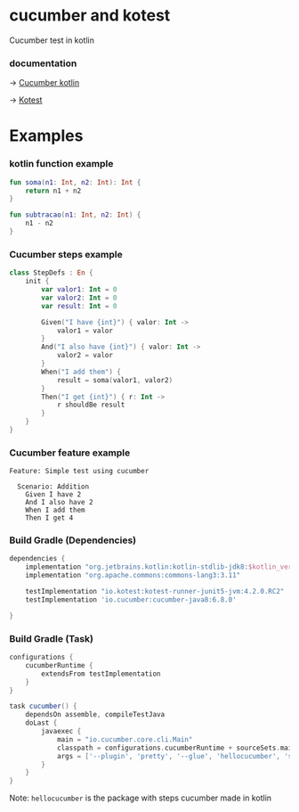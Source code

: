 # cucumber and kotest
Cucumber test in kotlin

### documentation
-> [Cucumber kotlin](https://cucumber.io/docs/guides/10-minute-tutorial/)

-> [Kotest](https://kotest.io/)

# Examples

### kotlin function example
```kotlin
fun soma(n1: Int, n2: Int): Int {
    return n1 + n2
}

fun subtracao(n1: Int, n2: Int) {
    n1 - n2
}
```
### Cucumber steps example

```kotlin
class StepDefs : En {
    init {
        var valor1: Int = 0
        var valor2: Int = 0
        var result: Int = 0

        Given("I have {int}") { valor: Int ->
            valor1 = valor
        }
        And("I also have {int}") { valor: Int ->
            valor2 = valor
        }
        When("I add them") {
            result = soma(valor1, valor2)
        }
        Then("I get {int}") { r: Int ->
            r shouldBe result
        }
    }
}
```

### Cucumber feature example

```gherkin
Feature: Simple test using cucumber

  Scenario: Addition
    Given I have 2
    And I also have 2
    When I add them
    Then I get 4
```

### Build Gradle (Dependencies)

```groovy
dependencies {
    implementation "org.jetbrains.kotlin:kotlin-stdlib-jdk8:$kotlin_version"
    implementation "org.apache.commons:commons-lang3:3.11"

    testImplementation "io.kotest:kotest-runner-junit5-jvm:4.2.0.RC2"
    testImplementation 'io.cucumber:cucumber-java8:6.8.0'

}
```

### Build Gradle (Task)

``` groovy
configurations {
    cucumberRuntime {
        extendsFrom testImplementation
    }
}

task cucumber() {
    dependsOn assemble, compileTestJava
    doLast {
        javaexec {
            main = "io.cucumber.core.cli.Main"
            classpath = configurations.cucumberRuntime + sourceSets.main.output + sourceSets.test.output
            args = ['--plugin', 'pretty', '--glue', 'hellocucumber', 'src/test/resources']
        }
    }
}
```
Note: `hellocucumber` is the package with steps cucumber made in kotlin